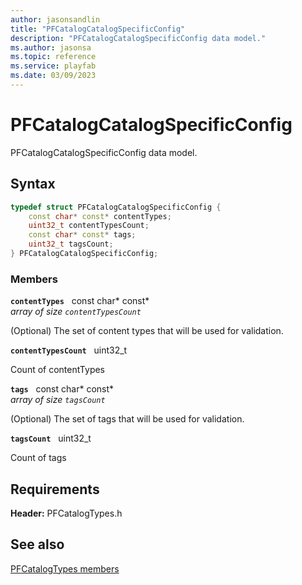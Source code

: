 ```yaml
---
author: jasonsandlin
title: "PFCatalogCatalogSpecificConfig"
description: "PFCatalogCatalogSpecificConfig data model."
ms.author: jasonsa
ms.topic: reference
ms.service: playfab
ms.date: 03/09/2023
---
```


# PFCatalogCatalogSpecificConfig  

PFCatalogCatalogSpecificConfig data model.  

## Syntax  
  
```cpp
typedef struct PFCatalogCatalogSpecificConfig {  
    const char* const* contentTypes;  
    uint32_t contentTypesCount;  
    const char* const* tags;  
    uint32_t tagsCount;  
} PFCatalogCatalogSpecificConfig;  
```
  
### Members  
  
**`contentTypes`** &nbsp; const char* const*  
*array of size `contentTypesCount`*  
  
(Optional) The set of content types that will be used for validation.
  
**`contentTypesCount`** &nbsp; uint32_t  
  
Count of contentTypes
  
**`tags`** &nbsp; const char* const*  
*array of size `tagsCount`*  
  
(Optional) The set of tags that will be used for validation.
  
**`tagsCount`** &nbsp; uint32_t  
  
Count of tags
  
  
## Requirements  
  
**Header:** PFCatalogTypes.h
  
## See also  
[PFCatalogTypes members](../pfcatalogtypes_members.md)  

  
  
